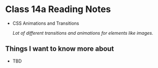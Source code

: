 # Class 14a Reading Notes

- CSS Animations and Transitions

    *Lot of different transitions and animations for elements like images.*

## Things I want to know more about

- TBD
